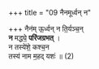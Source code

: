 +++
title = "09 नैनमूर्ध्वन् न"

+++
नैन॑म् ऊ॒र्ध्वन् न ति॒र्यञ्च॒न्  
**न** मद्ध्ये॒ **परि॑जग्रभत्** ।  
न तस्ये॑शे॒ कश्च॒न  
तस्य॑ नाम म॒हद् यशः॑ ॥ (2)